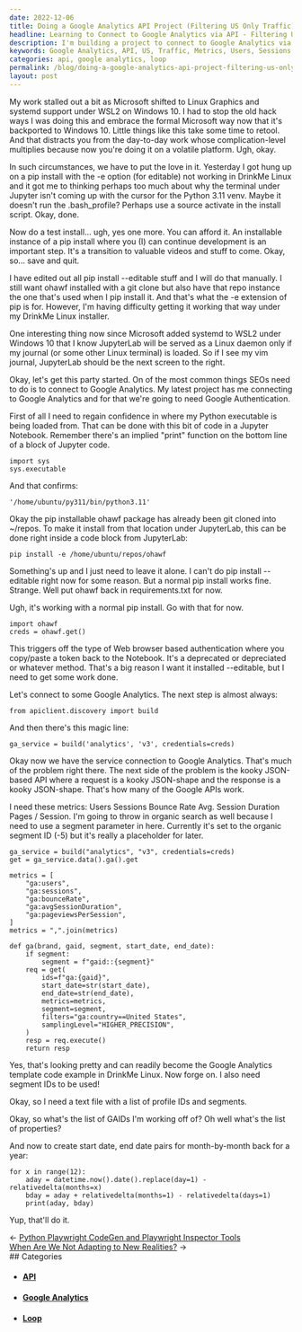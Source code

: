 ```yaml
---
date: 2022-12-06
title: Doing a Google Analytics API Project (Filtering US Only Traffic)
headline: Learning to Connect to Google Analytics via API - Filtering US Only Traffic
description: I'm building a project to connect to Google Analytics via their API, and I've written code to retrieve metrics such as users, sessions, bounce rate, average session duration and pages/session. I'm also creating a text file with a list of profile IDs, segments and start/end dates for the past year, and I've written a loop to generate the start and end dates for each month. Follow along with my project to learn more!
keywords: Google Analytics, API, US, Traffic, Metrics, Users, Sessions, Bounce Rate, Average Session Duration, Pages/Session, Segment, Organic Search, Profile IDs, Start Date, End Date, Loop, Pip Install
categories: api, google analytics, loop
permalink: /blog/doing-a-google-analytics-api-project-filtering-us-only-traffic/
layout: post
---
```



My work stalled out a bit as Microsoft shifted to Linux Graphics and systemd
support under WSL2 on Windows 10. I had to stop the old hack ways I was doing
this and embrace the formal Microsoft way now that it's backported to Windows
10. Little things like this take some time to retool. And that distracts you
from the day-to-day work whose complication-level multiplies because now you're
doing it on a volatile platform. Ugh, okay.

In such circumstances, we have to put the love in it. Yesterday I got hung up
on a pip install with the -e option (for editable) not working in DrinkMe Linux
and it got me to thinking perhaps too much about why the terminal under Jupyter
isn't coming up with the cursor for the Python 3.11 venv. Maybe it doesn't run
the .bash_profile? Perhaps use a source activate in the install script. Okay,
done.

Now do a test install... ugh, yes one more. You can afford it. An installable
instance of a pip install where you (I) can continue development is an
important step. It's a transition to valuable videos and stuff to come. Okay,
so... save and quit.

I have edited out all pip install --editable stuff and I will do that manually.
I still want ohawf installed with a git clone but also have that repo instance
the one that's used when I pip install it. And that's what the -e extension of
pip is for. However, I'm having difficulty getting it working that way under my
DrinkMe Linux installer.

One interesting thing now since Microsoft added systemd to WSL2 under Windows
10 that I know JupyterLab will be served as a Linux daemon only if my journal
(or some other Linux terminal) is loaded. So if I see my vim journal,
JupyterLab should be the next screen to the right.

Okay, let's get this party started. On of the most common things SEOs need to
do is to connect to Google Analytics. My latest project has me connecting to
Google Analytics and for that we're going to need Google Authentication.

First of all I need to regain confidence in where my Python executable is
being loaded from. That can be done with this bit of code in a Jupyter
Notebook. Remember there's an implied "print" function on the bottom line of a
block of Jupyter code.

    import sys
    sys.executable

And that confirms:

    '/home/ubuntu/py311/bin/python3.11'

Okay the pip installable ohawf package has already been git cloned into
~/repos. To make it install from that location under JupyterLab, this can be
done right inside a code block from JupyterLab:

    pip install -e /home/ubuntu/repos/ohawf

Something's up and I just need to leave it alone. I can't do pip install
--editable right now for some reason. But a normal pip install works fine.
Strange. Well put ohawf back in requirements.txt for now.

Ugh, it's working with a normal pip install. Go with that for now.

    import ohawf
    creds = ohawf.get()

This triggers off the type of Web browser based authentication where you
copy/paste a token back to the Notebook. It's a deprecated or depreciated or
whatever method. That's a big reason I want it installed --editable, but I need
to get some work done.

Let's connect to some Google Analytics. The next step is almost always:

    from apiclient.discovery import build

And then there's this magic line:

    ga_service = build('analytics', 'v3', credentials=creds)

Okay now we have the service connection to Google Analytics. That's much of the
problem right there. The next side of the problem is the kooky JSON-based API
where a request is a kooky JSON-shape and the response is a kooky JSON-shape.
That's how many of the Google APIs work.

I need these metrics: Users	Sessions	Bounce Rate	Avg. Session Duration	Pages /
Session. I'm going to throw in organic search as well because I need to use a
segment parameter in here. Currently it's set to the organic segment ID (-5)
but it's really a placeholder for later.

    ga_service = build("analytics", "v3", credentials=creds)
    get = ga_service.data().ga().get

    metrics = [
        "ga:users",
        "ga:sessions",
        "ga:bounceRate",
        "ga:avgSessionDuration",
        "ga:pageviewsPerSession",
    ]
    metrics = ",".join(metrics)

    def ga(brand, gaid, segment, start_date, end_date):
        if segment:
            segment = f"gaid::{segment}"
        req = get(
            ids=f"ga:{gaid}",
            start_date=str(start_date),
            end_date=str(end_date),
            metrics=metrics,
            segment=segment,
            filters="ga:country==United States",
            samplingLevel="HIGHER_PRECISION",
        )
        resp = req.execute()
        return resp

Yes, that's looking pretty and can readily become the Google Analytics template
code example in DrinkMe Linux. Now forge on. I also need segment IDs to be
used!

Okay, so I need a text file with a list of profile IDs and segments.

Okay, so what's the list of GAIDs I'm working off of? Oh well what's the list
of properties?

And now to create start date, end date pairs for month-by-month back for a
year:

    for x in range(12):
        aday = datetime.now().date().replace(day=1) - relativedelta(months=x)
        bday = aday + relativedelta(months=1) - relativedelta(days=1)
        print(aday, bday)

Yup, that'll do it.

<div class="post-nav"><div class="post-nav-prev"><span class="arrow">&larr;&nbsp;</span><a href="/blog/python-playwright-codegen-and-playwright-inspector-tools">Python Playwright CodeGen and Playwright Inspector Tools</a></div><div class="post-nav-next"><a href="/blog/when-are-we-not-adapting-to-new-realities">When Are We Not Adapting to New Realities?</a><span class="arrow">&nbsp;&rarr;</span></div></div>
## Categories

<ul>
<li><h4><a href='/api/'>API</a></h4></li>
<li><h4><a href='/google-analytics/'>Google Analytics</a></h4></li>
<li><h4><a href='/loop/'>Loop</a></h4></li></ul>